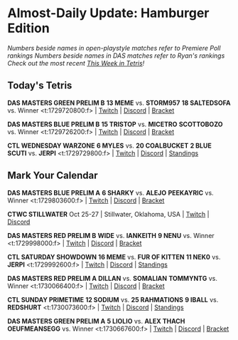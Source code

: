 # Almost-Daily Update: Hamburger Edition
*Numbers beside names in open-playstyle matches refer to Premiere Poll rankings*
*Numbers beside names in DAS matches refer to Ryan's rankings*
*Check out the most recent [This Week in Tetris](https://www.thisweekintetris.com/2024/10/this-week-in-tetris-september-17.html)!*
## Today's Tetris
**DAS MASTERS GREEN PRELIM B**
**13 MEME** vs. **STORM957**
**18 SALTEDSOFA** vs. Winner
<t:1729720800:f> | [Twitch](https://www.twitch.tv/monthlytetris) | [Discord](https://go.ctm.gg/discord) | [Bracket](https://go.ctm.gg/event/ctm-das-masters-october-2024/das-masters/)

**DAS MASTERS BLUE PRELIM B**
**15 TRISTOP** vs. **MICETRO**
**SCOTTOBOZO** vs. Winner
<t:1729726200:f> | [Twitch](https://www.twitch.tv/monthlytetris) | [Discord](https://go.ctm.gg/discord) | [Bracket](https://go.ctm.gg/event/ctm-das-masters-october-2024/das-masters/)

**CTL WEDNESDAY WARZONE**
**6 MYLES** vs. **20 COALBUCKET**
**2 BLUE SCUTI** vs. **JERPI**
<t:1729729800:f> | [Twitch](https://www.twitch.tv/classictetrisleague) | [Discord](https://discord.gg/QremKENyzQ) | [Standings](https://ctlscoreboard.herokuapp.com)

## Mark Your Calendar
**DAS MASTERS BLUE PRELIM A**
**6 SHARKY** vs. **ALEJO**
**PEEKAYRIC** vs. Winner
<t:1729803600:f> | [Twitch](https://www.twitch.tv/monthlytetris) | [Discord](https://go.ctm.gg/discord) | [Bracket](https://go.ctm.gg/event/ctm-das-masters-october-2024/das-masters/)

**CTWC STILLWATER**
Oct 25-27 | Stillwater, Oklahoma, USA | [Twitch](https://www.twitch.tv/classictetris) | [Discord](https://discord.gg/mBVReaxE9m)

**DAS MASTERS RED PRELIM B**
**WIDE** vs. **IANKEITH**
**9 NENU** vs. Winner
<t:1729998000:f> | [Twitch](https://www.twitch.tv/monthlytetris) | [Discord](https://go.ctm.gg/discord) | [Bracket](https://go.ctm.gg/event/ctm-das-masters-october-2024/das-masters/)

**CTL SATURDAY SHOWDOWN**
**16 MEME** vs. **FUR OF KITTEN**
**11 NEK0** vs. **JERPI**
<t:1729992600:f> | [Twitch](https://www.twitch.tv/classictetrisleague) | [Discord](https://discord.gg/QremKENyzQ) | [Standings](https://ctlscoreboard.herokuapp.com)

**DAS MASTERS RED PRELIM A**
**DILLAN** vs. **SOMALIAN**
**TOMMYNTG** vs. Winner
<t:1730066400:f> | [Twitch](https://www.twitch.tv/monthlytetris) | [Discord](https://go.ctm.gg/discord) | [Bracket](https://go.ctm.gg/event/ctm-das-masters-october-2024/das-masters/)

**CTL SUNDAY PRIMETIME**
**12 SODIUM** vs. **25 RAHMATIONS**
**9 IBALL** vs. **REDSHURT**
<t:1730073600:f> | [Twitch](https://www.twitch.tv/classictetrisleague) | [Discord](https://discord.gg/QremKENyzQ) | [Standings](https://ctlscoreboard.herokuapp.com)

**DAS MASTERS GREEN PRELIM A**
**5 LIOLIO** vs. **ALEX THACH**
**OEUFMEANSEGG** vs. Winner
<t:1730667600:f> | [Twitch](https://www.twitch.tv/monthlytetris) | [Discord](https://go.ctm.gg/discord) | [Bracket](https://go.ctm.gg/event/ctm-das-masters-october-2024/das-masters/)

